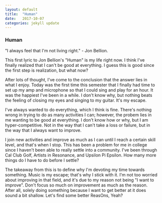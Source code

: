 ```yaml
---
layout: default
title:  "Human"
date:   2017-10-07
categories: jekyll update
---
```


### Human

"I always feel that I'm not living right." - Jon Bellion.

This first lyric to Jon Bellion's "Human" is my life right now. I think I've finally realized that I can't be good at everything. I guess this is good since the first step is realization, but what now?

After lots of thought, I've come to the conclusion that the answer lies in what I enjoy. Today was the first time this semester that I finally had time to set up my amp and microphone so that I could sing and play for an hour. It was the happiest I've been in a while. I don't know why, but nothing beats the feeling of closing my eyes and singing to my guitar. It's my escape.

I've always wanted to do everything, which I think is fine. There's nothing wrong in trying to do as many activities I can; however, the probem lies in me wanting to be good at everything. I don't know how or why, but I am hyper-competitive. Not in the way that I can't take a loss or failure, but in the way that I always want to improve. 

I join new activities and improve as much as I can until I reach a certain skill level, and that's when I stop. This has been a problem for me in college since I haven't been able to really settle into a community. I've been through Cal Club Golf, Artists in Resonance, and Upsilon Pi Epsilon. How many more things do I have to do before I settle?

The takeaway from this is to define why I'm devoting my time towards something. Music is my escape; that's why I stick with it. I'm not too worried about improving in that field, and it's due to my reason not being "I want to improve". Don't focus so much on improvement as much as the reason. After all, solely doing something because I want to get better at it does sound a bit shallow. Let's find some better ReasOns, Yeah?